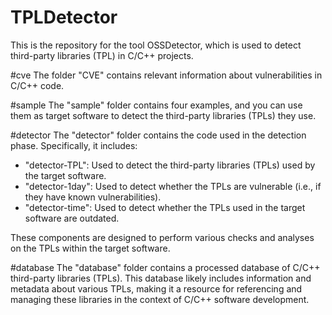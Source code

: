 # TPLDetector
This is the repository for the tool OSSDetector, which is used to detect third-party libraries (TPL) in C/C++ projects.

#cve
The folder "CVE" contains relevant information about vulnerabilities in C/C++ code.

#sample
The "sample" folder contains four examples, and you can use them as target software to detect the third-party libraries (TPLs) they use.

#detector
The "detector" folder contains the code used in the detection phase. Specifically, it includes:

- "detector-TPL": Used to detect the third-party libraries (TPLs) used by the target software.
- "detector-1day": Used to detect whether the TPLs are vulnerable (i.e., if they have known vulnerabilities).
- "detector-time": Used to detect whether the TPLs used in the target software are outdated.

These components are designed to perform various checks and analyses on the TPLs within the target software.

#database
The "database" folder contains a processed database of C/C++ third-party libraries (TPLs). This database likely includes information and metadata about various TPLs, making it a resource for referencing and managing these libraries in the context of C/C++ software development.
